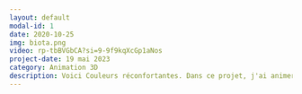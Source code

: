 ```yaml
---
layout: default
modal-id: 1
date: 2020-10-25
img: biota.png
video: rp-tbBVGbCA?si=9-9f9kqXcGp1aNos
project-date: 19 mai 2023
category: Animation 3D
description: Voici Couleurs réconfortantes. Dans ce projet, j'ai animer les arbres qui pousses, fait le montage de la vidéo, des effets sonores et une partie de la trame sonore. Ce projet montre la solitude que peut resentir le personnage et lorsqu'il pleure il donne vie à l'environnement autour de lui. Ce projet à été réaliser dans le cadre du cours d'animation 3D de la technique d'intégrations multimédia.
---
```

